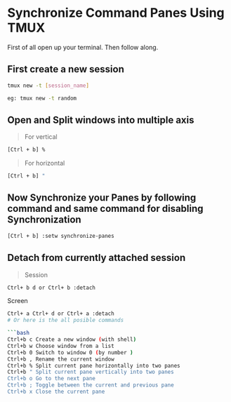 # Synchronize Command Panes Using TMUX

First of all open up your terminal. Then follow along.

## First create a new session

```bash
tmux new -t [session_name]

eg: tmux new -t random
```

## Open and Split windows into multiple axis

> For vertical

```bash
[Ctrl + b] %
```

> For horizontal

```bash
[Ctrl + b] "
```

## Now Synchronize your Panes by following command and same command for disabling Synchronization

```bash
[Ctrl + b] :setw synchronize-panes
```

## Detach from currently attached session

> Session

```bash
Ctrl+ b d or Ctrl+ b :detach
```

Screen

```bash
Ctrl+ a Ctrl+ d or Ctrl+ a :detach
# Or here is the all posible commands

```bash
Ctrl+b c Create a new window (with shell)
Ctrl+b w Choose window from a list
Ctrl+b 0 Switch to window 0 (by number )
Ctrl+b , Rename the current window
Ctrl+b % Split current pane horizontally into two panes
Ctrl+b " Split current pane vertically into two panes
Ctrl+b o Go to the next pane
Ctrl+b ; Toggle between the current and previous pane
Ctrl+b x Close the current pane
```